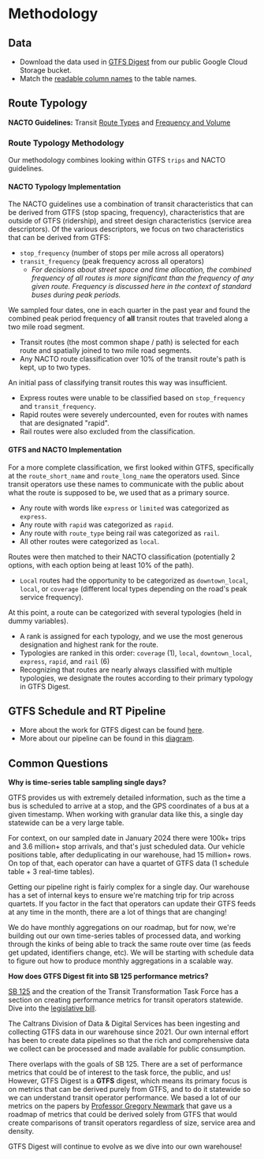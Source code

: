 # Methodology

## Data
* Download the data used in [GTFS Digest](https://console.cloud.google.com/storage/browser/calitp-publish-data-analysis) from our public Google Cloud Storage bucket. 
* Match the [readable column names](https://github.com/cal-itp/data-analyses/blob/main/gtfs_digest/readable.yml) to the table names.

## Route Typology
**NACTO Guidelines:** Transit [Route Types](https://nacto.org/publication/transit-street-design-guide/introduction/service-context/transit-route-types/) and 
[Frequency and Volume](https://nacto.org/publication/transit-street-design-guide/introduction/service-context/transit-frequency-volume/)

### Route Typology Methodology
Our methodology combines looking within GTFS `trips` and NACTO guidelines. 

#### NACTO Typology Implementation
The NACTO guidelines use a combination of transit characteristics that can be derived from GTFS (stop spacing, frequency), characteristics that are outside of GTFS (ridership), and street design characteristics (service area descriptors). Of the various descriptors, we focus on two characteristics that can be derived from GTFS:
* `stop_frequency` (number of stops per mile across all operators)
* `transit_frequency` (peak frequency across all operators)
   * *For decisions about street space and time allocation, the combined frequency of all routes is more significant than the frequency of any given route. Frequency is discussed here in the context of standard buses during peak periods.*

We sampled four dates, one in each quarter in the past year and found the combined peak period frequency of **all** transit routes that traveled along a two mile road segment.
* Transit routes (the most common shape / path) is selected for each route and spatially joined to two mile road segments.
* Any NACTO route classification over 10% of the transit route's path is kept, up to two types. 

An initial pass of classifying transit routes this way was insufficient. 
* Express routes were unable to be classified based on `stop_frequency` and `transit_frequency`.
* Rapid routes were severely undercounted, even for routes with names that are designated "rapid".
* Rail routes were also excluded from the classification.

#### GTFS and NACTO Implementation
For a more complete classification, we first looked within GTFS, specifically at the `route_short_name` and `route_long_name` the operators used. Since transit operators use these names to communicate with the public about what the route is supposed to be, we used that as a primary source.
* Any route with words like `express` or `limited` was categorized as `express`.
* Any route with `rapid` was categorized as `rapid`.
* Any route with `route_type` being rail was categorized as `rail`.
* All other routes were categorized as `local`.

Routes were then matched to their NACTO classification (potentially 2 options, with each option being at least 10% of the path). 
* `Local` routes had the opportunity to be categorized as `downtown_local`, `local`, or `coverage` (different local types depending on the road's peak service frequency). 

At this point, a route can be categorized with several typologies (held in dummy variables). 
* A rank is assigned for each typology, and we use the most generous designation and highest rank for the route.
* Typologies are ranked in this order: `coverage` (1), `local`, `downtown_local`, `express`, `rapid`, and `rail` (6)
* Recognizing that routes are nearly always classified with multiple typologies, we designate the routes according to their primary typology in GTFS Digest.

## GTFS Schedule and RT Pipeline
* More about the work for GTFS digest can be found [here](https://github.com/cal-itp/data-analyses/tree/main/gtfs_digest/).
* More about our pipeline can be found in this [diagram](https://github.com/cal-itp/data-analyses/tree/main/gtfs_funnel/README.md).

## Common Questions

**Why is time-series table sampling single days?**

GTFS provides us with extremely detailed information, such as the time a bus is scheduled to arrive at a stop, and the GPS coordinates of a bus at a given timestamp. When working with granular data like this, a single day statewide can be a very large table.

For context, on our sampled date in January 2024 there were 100k+ trips and 3.6 million+ stop arrivals, and that's just scheduled data. Our vehicle positions table, after deduplicating in our warehouse, had 15 million+ rows. On top of that, each operator can have a quartet of GTFS data (1 schedule table + 3 real-time tables).

Getting our pipeline right is fairly complex for a single day. Our warehouse has a set of internal keys to ensure we're matching trip for trip across quartets. If you factor in the fact that operators can update their GTFS feeds at any time in the month, there are a lot of things that are changing!

We do have monthly aggregations on our roadmap, but for now, we're building out our own time-series tables of processed data, and working through the kinks of being able to track the same route over time (as feeds get updated, identifiers change, etc). We will be starting with schedule data to figure out how to produce monthly aggregations in a scalable way.

**How does GTFS Digest fit into SB 125 performance metrics?**

[SB 125](https://calsta.ca.gov/subject-areas/sb125-transit-program) and the creation of the Transit Transformation Task Force has a section on creating performance metrics for transit operators statewide. Dive into the [legislative bill](https://legiscan.com/CA/text/SB125/id/2831757).

The Caltrans Division of Data & Digital Services has been ingesting and collecting GTFS data in our warehouse since 2021. Our own internal effort has been to create data pipelines so that the rich and comprehensive data we collect can be processed and made available for public consumption. 

There overlaps with the goals of SB 125. There are a set of performance metrics that could be of interest to the task force, the public, and us! However, GTFS Digest is a **GTFS** digest, which means its primary focus is on metrics that can be derived purely from GTFS, and to do it statewide so we can understand transit operator performance. We based a lot of our metrics on the papers by [Professor Gregory Newmark](https://www.morgan.edu/sap/gregory-newmark) that gave us a roadmap of metrics that could be derived solely from GTFS that would create comparisons of transit operators regardless of size, service area and density. 

GTFS Digest will continue to evolve as we dive into our own warehouse!